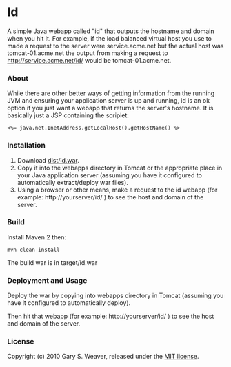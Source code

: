 Id
=====

A simple Java webapp called "id" that outputs the hostname and domain when you hit it. For example, if the load balanced virtual host you use to made a request to the server were service.acme.net but the actual host was tomcat-01.acme.net the output from making a request to http://service.acme.net/id/ would be tomcat-01.acme.net.

### About

While there are other better ways of getting information from the running JVM and ensuring your application server is up and running, id is an ok option if you just want a webapp that returns the server's hostname. It is basically just a JSP containing the scriplet:

    <%= java.net.InetAddress.getLocalHost().getHostName() %>

### Installation

1. Download [dist/id.war][war].
2. Copy it into the webapps directory in Tomcat or the appropriate place in your Java application server (assuming you have it configured to automatically extract/deploy war files).
3. Using a browser or other means, make a request to the id webapp (for example: http://yourserver/id/ ) to see the host and domain of the server.

### Build

Install Maven 2 then:

    mvn clean install
    
The build war is in target/id.war

### Deployment and Usage

Deploy the war by copying into webapps directory in Tomcat (assuming you have it configured to automatically deploy).

Then hit that webapp (for example: http://yourserver/id/ ) to see the host and domain of the server.

### License

Copyright (c) 2010 Gary S. Weaver, released under the [MIT license][lic].

[war]: http://github.com/garysweaver/id/blob/master/dist/id.war
[lic]: http://github.com/garysweaver/id/blob/master/LICENSE
